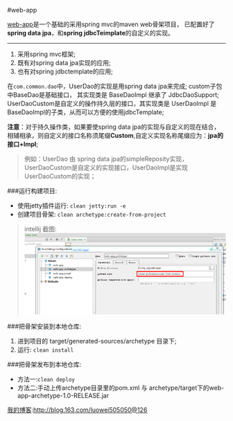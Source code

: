 #web-app

[web-app](https://github.com/luowei/web-app)是一个基础的采用spring mvc的maven web骨架项目，
已配置好了**spring data jpa**，和**spring jdbcTeimplate**的自定义的实现。

-------------------------------------------------------------
1. 采用spring mvc框架;
2. 既有对spring data jpa实现的应用;
3. 也有对spring jdbctemplate的应用;


在`com.common.dao`中，UserDao的实现是用spring data jpa来完成;
custom子包中BaseDao是基础接口， 其实现类是 BaseDaoImpl 继承了 JdbcDaoSupport;
UserDaoCustom是自定义的操作持久层的接口，其实现类是 UserDaoImpl 是BaseDaoImpl的子类，从而可以方便的使用jdbcTemplate;


**注意**：对于持久操作类，如果要使spring data jpa的实现与自定义的现在结合，相辅相承，则自定义的接口名称须尾缀**Custom**,自定义实现名称尾缀应为：**jpa的接口+Impl**;

> 例如：UserDao 由 spring data jpa的simpleReposity实现，UserDaoCustom是自定义的实现接口，UserDaoImpl是实现UserDaoCustom的实现；


###运行构建项目:
- 使用jetty插件运行: `clean jetty:run -e`
- 创建项目骨架: `clean archetype:create-from-project`
> intellij 截图:
![创建项目骨架 maven build](https://github.com/luowei/web-app/blob/master/doc/img/web-app_archetype.png)



###把骨架安装到本地仓库:
1. 进到项目的 target/generated-sources/archetype 目录下;
2. 运行: `clean install`


###把骨架发布到本地仓库:
 * 方法一:`clean deploy`
 * 方法二:手动上传archetype目录里的pom.xml 与 archetype/target下的web-app-archetype-1.0-RELEASE.jar



 [我的博客](http://blog.163.com/luowei505050@126):http://blog.163.com/luowei505050@126










